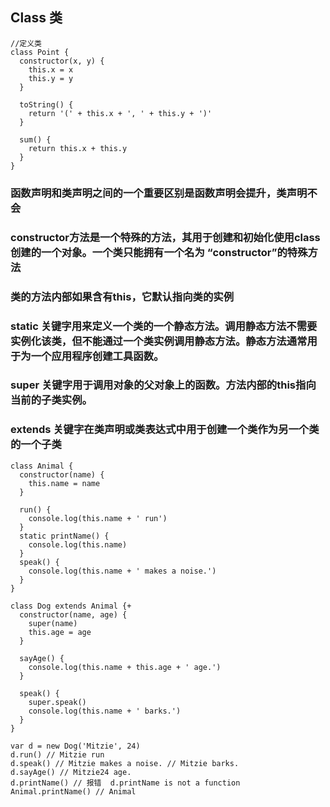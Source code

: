 ## Class 类
```
//定义类
class Point {
  constructor(x, y) {
    this.x = x
    this.y = y
  }

  toString() {
    return '(' + this.x + ', ' + this.y + ')'
  }

  sum() {
    return this.x + this.y
  }
}
```
### 函数声明和类声明之间的一个重要区别是函数声明会提升，类声明不会
### constructor方法是一个特殊的方法，其用于创建和初始化使用class创建的一个对象。一个类只能拥有一个名为 “constructor”的特殊方法
### 类的方法内部如果含有this，它默认指向类的实例
### static 关键字用来定义一个类的一个静态方法。调用静态方法不需要实例化该类，但不能通过一个类实例调用静态方法。静态方法通常用于为一个应用程序创建工具函数。
### super 关键字用于调用对象的父对象上的函数。方法内部的this指向当前的子类实例。
### extends 关键字在类声明或类表达式中用于创建一个类作为另一个类的一个子类
```
class Animal { 
  constructor(name) {
    this.name = name
  }

  run() {
    console.log(this.name + ' run')
  }  
  static printName() {
    console.log(this.name)
  }
  speak() {
    console.log(this.name + ' makes a noise.')
  }
}

class Dog extends Animal {+
  constructor(name, age) {
    super(name)
    this.age = age
  }

  sayAge() {
    console.log(this.name + this.age + ' age.')
  }
  
  speak() {
    super.speak()
    console.log(this.name + ' barks.')
  }
}

var d = new Dog('Mitzie', 24)
d.run() // Mitzie run
d.speak() // Mitzie makes a noise. // Mitzie barks.
d.sayAge() // Mitzie24 age.
d.printName() // 报错  d.printName is not a function
Animal.printName() // Animal
```